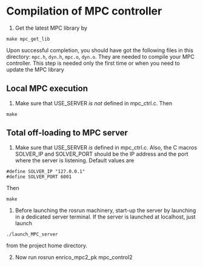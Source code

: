 # Compilation of MPC controller

1. Get the latest MPC library by
  ```
  make mpc_get_lib
  ```
  Upon successful completion, you should have got the following files in this directory: `mpc.h`, `dyn.h`, `mpc.o`, `dyn.o`. They are needed to compile your MPC controller. This step is needed only the first time or when you need to update the MPC library

## Local MPC execution

1. Make sure that USE_SERVER *is not* defined in mpc_ctrl.c. Then
  ```
  make
  ```

## Total off-loading to MPC server

1. Make sure that USE_SERVER *is* defined in mpc_ctrl.c. Also, the C macros
SOLVER_IP and SOLVER_PORT should be the IP address and the port where the server is listening. Default values are
  ```
  #define SOLVER_IP "127.0.0.1"
  #define SOLVER_PORT 6001
  ```
  Then
  ```
  make
  ```

1. Before launching the rosrun machinery, start-up the server by launching in a dedicated server terminal. If the server is launched at localhost, just launch
  ```
  ./launch_MPC_server
  ```
  from the project home directory.

2. Now run rosrun enrico_mpc2_pk mpc_control2


